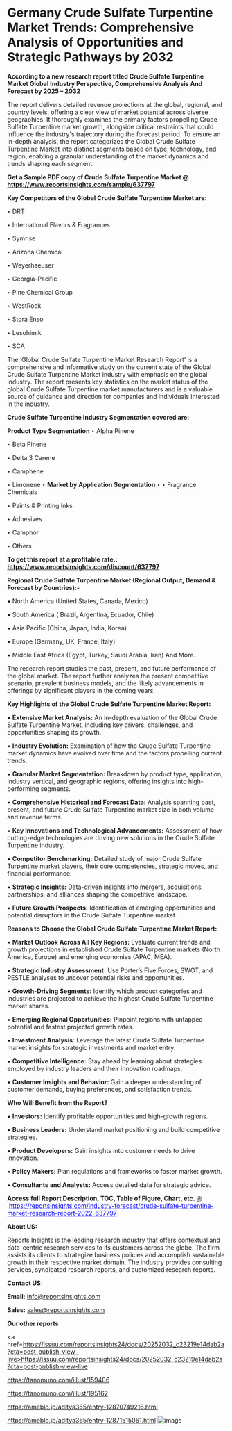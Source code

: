 # Germany Crude Sulfate Turpentine Market Trends: Comprehensive Analysis of Opportunities and Strategic Pathways by 2032

<strong>According to a new research report titled Crude Sulfate Turpentine Market Global Industry Perspective, Comprehensive Analysis And Forecast by 2025 – 2032</strong>

The report delivers detailed revenue projections at the global, regional, and country levels, offering a clear view of market potential across diverse geographies. It thoroughly examines the primary factors propelling Crude Sulfate Turpentine market growth, alongside critical restraints that could influence the industry's trajectory during the forecast period. To ensure an in-depth analysis, the report categorizes the Global Crude Sulfate Turpentine Market into distinct segments based on type, technology, and region, enabling a granular understanding of the market dynamics and trends shaping each segment.

<strong>Get a Sample PDF copy of Crude Sulfate Turpentine Market </strong><strong>@<a href=https://www.reportsinsights.com/sample/637797 style=color:#0000ff;> https://www.reportsinsights.com/sample/637797</a></strong></font>

<strong>Key Competitors of the Global Crude Sulfate Turpentine Market are:</strong>

‣ DRT

‣ International Flavors & Fragrances

‣ Symrise

‣ Arizona Chemical

‣ Weyerhaeuser

‣ Georgia-Pacific

‣ Pine Chemical Group

‣ WestRock

‣ Stora Enso

‣ Lesohimik

‣ SCA

The ‘Global Crude Sulfate Turpentine Market Research Report’ is a comprehensive and informative study on the current state of the Global Crude Sulfate Turpentine Market industry with emphasis on the global industry. The report presents key statistics on the market status of the global Crude Sulfate Turpentine market manufacturers and is a valuable source of guidance and direction for companies and individuals interested in the industry.

<strong>Crude Sulfate Turpentine Industry Segmentation covered are:</strong>

<strong>Product Type Segmentation</strong>
‣
Alpha Pinene

‣ Beta Pinene

‣ Delta 3 Carene

‣ Camphene

‣ Limonene
‣ 
<strong>Market by Application Segmentation</strong>
‣
‣  Fragrance Chemicals

‣ Paints & Printing Inks

‣ Adhesives

‣ Camphor

‣ Others

<strong>To get this report at a profitable rate.: <a href=https://www.reportsinsights.com/discount/637797 style=color:#0000ff;>https://www.reportsinsights.com/discount/637797</a></strong></font>

<strong>Regional Crude Sulfate Turpentine Market (Regional Output, Demand &amp; Forecast by Countries):-</strong>

• North America (United States, Canada, Mexico)

• South America ( Brazil, Argentina, Ecuador, Chile)

• Asia Pacific (China, Japan, India, Korea)

• Europe (Germany, UK, France, Italy)

• Middle East Africa (Egypt, Turkey, Saudi Arabia, Iran) And More.

The research report studies the past, present, and future performance of the global market. The report further analyzes the present competitive scenario, prevalent business models, and the likely advancements in offerings by significant players in the coming years.

<strong>Key Highlights of the Global Crude Sulfate Turpentine Market Report:</strong>

• <strong>Extensive Market Analysis:</strong> An in-depth evaluation of the Global Crude Sulfate Turpentine Market, including key drivers, challenges, and opportunities shaping its growth.

• <strong>Industry Evolution:</strong> Examination of how the Crude Sulfate Turpentine market dynamics have evolved over time and the factors propelling current trends.

• <strong>Granular Market Segmentation:</strong> Breakdown by product type, application, industry vertical, and geographic regions, offering insights into high-performing segments.

• <strong>Comprehensive Historical and Forecast Data:</strong> Analysis spanning past, present, and future Crude Sulfate Turpentine market size in both volume and revenue terms.

• <strong>Key Innovations and Technological Advancements:</strong> Assessment of how cutting-edge technologies are driving new solutions in the Crude Sulfate Turpentine industry.

• <strong>Competitor Benchmarking:</strong> Detailed study of major Crude Sulfate Turpentine market players, their core competencies, strategic moves, and financial performance.

• <strong>Strategic Insights:</strong> Data-driven insights into mergers, acquisitions, partnerships, and alliances shaping the competitive landscape.

• <strong>Future Growth Prospects:</strong> Identification of emerging opportunities and potential disruptors in the Crude Sulfate Turpentine market.

<strong>Reasons to Choose the Global Crude Sulfate Turpentine Market Report:</strong>

• <strong>Market Outlook Across All Key Regions:</strong> Evaluate current trends and growth projections in established Crude Sulfate Turpentine markets (North America, Europe) and emerging economies (APAC, MEA).

• <strong>Strategic Industry Assessment:</strong> Use Porter’s Five Forces, SWOT, and PESTLE analyses to uncover potential risks and opportunities.

• <strong>Growth-Driving Segments:</strong> Identify which product categories and industries are projected to achieve the highest Crude Sulfate Turpentine market shares.

• <strong>Emerging Regional Opportunities:</strong> Pinpoint regions with untapped potential and fastest projected growth rates.

• <strong>Investment Analysis:</strong> Leverage the latest Crude Sulfate Turpentine market insights for strategic investments and market entry.

• <strong>Competitive Intelligence:</strong> Stay ahead by learning about strategies employed by industry leaders and their innovation roadmaps.

• <strong>Customer Insights and Behavior:</strong> Gain a deeper understanding of customer demands, buying preferences, and satisfaction trends.

<strong>Who Will Benefit from the Report?</strong>

• <strong>Investors:</strong> Identify profitable opportunities and high-growth regions.

• <strong>Business Leaders:</strong> Understand market positioning and build competitive strategies.

• <strong>Product Developers:</strong> Gain insights into customer needs to drive innovation.

• <strong>Policy Makers:</strong> Plan regulations and frameworks to foster market growth.

• <strong>Consultants and Analysts:</strong> Access detailed data for strategic advice.
</ul>
<strong>Access full Report Description, TOC, Table of Figure, Chart, etc. </strong>@  <a href=https://reportsinsights.com/industry-forecast/crude-sulfate-turpentine-market-research-report-2022-637797 style=color:#0000ff;>https://reportsinsights.com/industry-forecast/crude-sulfate-turpentine-market-research-report-2022-637797</a></font>

<strong><strong>About US</strong>:</strong>

Reports Insights is the leading research industry that offers contextual and data-centric research services to its customers across the globe. The firm assists its clients to strategize business policies and accomplish sustainable growth in their respective market domain. The industry provides consulting services, syndicated research reports, and customized research reports.

<strong>Contact US:</strong>

<p class=""""><b>Email:</b> <a href=mailto:info@reportsinsights.com>info@reportsinsights.com</a></p>
<p class=""""><b>Sales:</b> <a href=mailto:sales@reportsinsights.com>sales@reportsinsights.com</a></p>

<strong>Our other reports</strong>

<a href=https://issuu.com/reportsinsights24/docs/20252032_c23219e14dab2a?cta=post-publish-view-live>https://issuu.com/reportsinsights24/docs/20252032_c23219e14dab2a?cta=post-publish-view-live</a>

<a href=https://tanomuno.com/illust/159406>https://tanomuno.com/illust/159406</a>

<a href=https://tanomuno.com/illust/195162>https://tanomuno.com/illust/195162</a>

<a href=https://ameblo.jp/aditya365/entry-12870749216.html>https://ameblo.jp/aditya365/entry-12870749216.html</a>

<a href=https://ameblo.jp/aditya365/entry-12871515061.html>https://ameblo.jp/aditya365/entry-12871515061.html</a>
![image](https://github.com/user-attachments/assets/42e71f59-8c0d-4617-8e2d-b21b25411bff)
